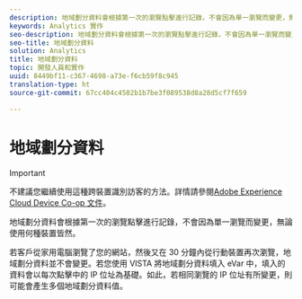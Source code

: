 ```yaml
---
description: 地域劃分資料會根據第一次的瀏覽點擊進行記錄，不會因為單一瀏覽而變更，無論使用何種裝置皆然。
keywords: Analytics 實作
seo-description: 地域劃分資料會根據第一次的瀏覽點擊進行記錄，不會因為單一瀏覽而變更，無論使用何種裝置皆然。
seo-title: 地域劃分資料
solution: Analytics
title: 地域劃分資料
topic: 開發人員和實作
uuid: 8449bf11-c367-4698-a73e-f6cb59f8c945
translation-type: ht
source-git-commit: 67cc404c4502b1b7be3f089538d8a28d5cf7f659

---
```



# 地域劃分資料

>[!IMPORTANT]
>
>不建議您繼續使用這種跨裝置識別訪客的方法。詳情請參閱[Adobe Experience Cloud Device Co-op 文件](https://marketing.adobe.com/resources/help/zh_TW/mcdc/)。

地域劃分資料會根據第一次的瀏覽點擊進行記錄，不會因為單一瀏覽而變更，無論使用何種裝置皆然。

若客戶從家用電腦瀏覽了您的網站，然後又在 30 分鐘內從行動裝置再次瀏覽，地域劃分資料並不會變更。若您使用 VISTA 將地域劃分資料填入 eVar 中，填入的資料會以每次點擊中的 IP 位址為基礎。如此，若相同瀏覽的 IP 位址有所變更，則可能會產生多個地域劃分資料值。
